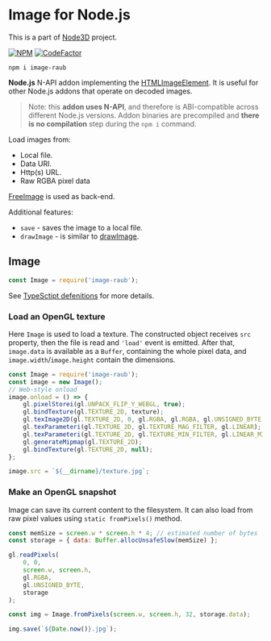 # Image for Node.js

This is a part of [Node3D](https://github.com/node-3d) project.

[![NPM](https://nodei.co/npm/image-raub.png?compact=true)](https://www.npmjs.com/package/image-raub)
[![CodeFactor](https://www.codefactor.io/repository/github/node-3d/image-raub/badge)](https://www.codefactor.io/repository/github/node-3d/image-raub)

```
npm i image-raub
```

**Node.js** N-API addon implementing the
[HTMLImageElement](https://developer.mozilla.org/en-US/docs/Web/API/HTMLImageElement/Image).
It is useful for other Node.js addons that operate on decoded images.

> Note: this **addon uses N-API**, and therefore is ABI-compatible across different
Node.js versions. Addon binaries are precompiled and **there is no compilation**
step during the `npm i` command.

Load images from:
* Local file.
* Data URI.
* Http(s) URL.
* Raw RGBA pixel data


[FreeImage](http://freeimage.sourceforge.net/) is used as back-end.

Additional features:
* `save` - saves the image to a local file.
* `drawImage` - is similar to
	[drawImage](https://developer.mozilla.org/en-US/docs/Web/API/CanvasRenderingContext2D/drawImage).


## Image

```js
const Image = require('image-raub');
```

See [TypeSctipt defenitions](/index.d.ts) for more details.


### Load an OpenGL texture

Here `Image` is used to load a texture. The constructed object receives `src` property,
then the file is read and `'load'` event is emitted. After that, `image.data` is
available as a `Buffer`, containing the whole pixel data, and `image.width`/`image.height`
contain the dimensions.

```js
const Image = require('image-raub');
const image = new Image();
// Web-style onload
image.onload = () => {
	gl.pixelStorei(gl.UNPACK_FLIP_Y_WEBGL, true);
	gl.bindTexture(gl.TEXTURE_2D, texture);
	gl.texImage2D(gl.TEXTURE_2D, 0, gl.RGBA, gl.RGBA, gl.UNSIGNED_BYTE, image);
	gl.texParameteri(gl.TEXTURE_2D, gl.TEXTURE_MAG_FILTER, gl.LINEAR);
	gl.texParameteri(gl.TEXTURE_2D, gl.TEXTURE_MIN_FILTER, gl.LINEAR_MIPMAP_NEAREST);
	gl.generateMipmap(gl.TEXTURE_2D);
	gl.bindTexture(gl.TEXTURE_2D, null);
};

image.src = `${__dirname}/texture.jpg`;
```


### Make an OpenGL snapshot

Image can save its current content to the filesystem. It can also load from raw
pixel values using `static fromPixels()` method.

```js
const memSize = screen.w * screen.h * 4; // estimated number of bytes
const storage = { data: Buffer.allocUnsafeSlow(memSize) };

gl.readPixels(
	0, 0,
	screen.w, screen.h,
	gl.RGBA,
	gl.UNSIGNED_BYTE,
	storage
);

const img = Image.fromPixels(screen.w, screen.h, 32, storage.data);

img.save(`${Date.now()}.jpg`);
```


